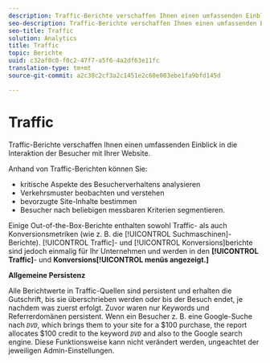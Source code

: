 ```yaml
---
description: Traffic-Berichte verschaffen Ihnen einen umfassenden Einblick in die Interaktion der Besucher mit Ihrer Website.
seo-description: Traffic-Berichte verschaffen Ihnen einen umfassenden Einblick in die Interaktion der Besucher mit Ihrer Website.
seo-title: Traffic
solution: Analytics
title: Traffic
topic: Berichte
uuid: c32af0c0-f0c2-47f7-a5f6-4a2df63e11fc
translation-type: tm+mt
source-git-commit: a2c38c2cf3a2c1451e2c60e003ebe1fa9bfd145d

---
```



# Traffic

Traffic-Berichte verschaffen Ihnen einen umfassenden Einblick in die Interaktion der Besucher mit Ihrer Website.

Anhand von Traffic-Berichten können Sie:

* kritische Aspekte des Besucherverhaltens analysieren
* Verkehrsmuster beobachten und verstehen
* bevorzugte Site-Inhalte bestimmen
* Besucher nach beliebigen messbaren Kriterien segmentieren.

Einige Out-of-the-Box-Berichte enthalten sowohl Traffic- als auch Konversionsmetriken (wie z. B. die [!UICONTROL Suchmaschinen]-Berichte). [!UICONTROL Traffic]- und [!UICONTROL Konversions]berichte sind jedoch einmalig für Ihr Unternehmen und werden in den **[!UICONTROL Traffic]**- und **Konversions[!UICONTROL menüs angezeigt.]**

**Allgemeine Persistenz**

Alle Berichtwerte in Traffic-Quellen sind persistent und erhalten die Gutschrift, bis sie überschrieben werden oder bis der Besuch endet, je nachdem was zuerst erfolgt. Zuvor waren nur Keywords und Referrerdomänen persistent. Wenn ein Besucher z. B. eine Google-Suche nach      *`DVD`*, which brings them to your site for a $100 purchase, the report allocates $100 credit to the keyword *`DVD`* and also to the Google search engine. Diese Funktionsweise kann nicht verändert werden, ungeachtet der jeweiligen Admin-Einstellungen.
